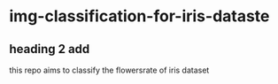 # img-classification-for-iris-dataste
## heading 2 add
this repo aims to classify the flowersrate of iris dataset
